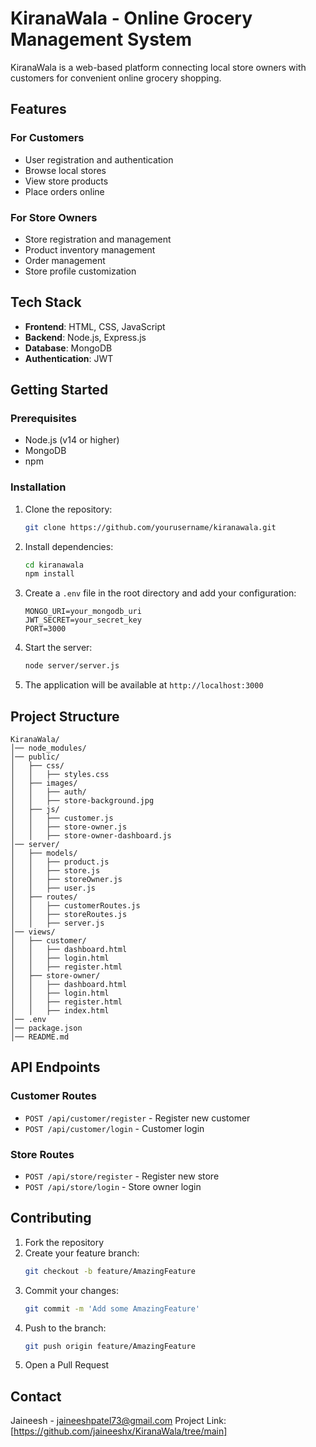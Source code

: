 # KiranaWala - Online Grocery Management System

KiranaWala is a web-based platform connecting local store owners with customers for convenient online grocery shopping.

## Features

### For Customers
- User registration and authentication
- Browse local stores
- View store products
- Place orders online

### For Store Owners
- Store registration and management
- Product inventory management
- Order management
- Store profile customization

## Tech Stack
- **Frontend**: HTML, CSS, JavaScript
- **Backend**: Node.js, Express.js
- **Database**: MongoDB
- **Authentication**: JWT

## Getting Started

### Prerequisites
- Node.js (v14 or higher)
- MongoDB
- npm

### Installation

1. Clone the repository:
   ```bash
   git clone https://github.com/yourusername/kiranawala.git
   ```
2. Install dependencies:
   ```bash
   cd kiranawala
   npm install
   ```
3. Create a `.env` file in the root directory and add your configuration:
   ```env
   MONGO_URI=your_mongodb_uri
   JWT_SECRET=your_secret_key
   PORT=3000
   ```
4. Start the server:
   ```bash
   node server/server.js
   ```
5. The application will be available at `http://localhost:3000`

## Project Structure
```
KiranaWala/
│── node_modules/
│── public/
│   ├── css/
│   │   ├── styles.css
│   ├── images/
│   │   ├── auth/
│   │   ├── store-background.jpg
│   ├── js/
│   │   ├── customer.js
│   │   ├── store-owner.js
│   │   ├── store-owner-dashboard.js
│── server/
│   ├── models/
│   │   ├── product.js
│   │   ├── store.js
│   │   ├── storeOwner.js
│   │   ├── user.js
│   ├── routes/
│   │   ├── customerRoutes.js
│   │   ├── storeRoutes.js
│   │   ├── server.js
│── views/
│   ├── customer/
│   │   ├── dashboard.html
│   │   ├── login.html
│   │   ├── register.html
│   ├── store-owner/
│   │   ├── dashboard.html
│   │   ├── login.html
│   │   ├── register.html
│   │   ├── index.html
│── .env
│── package.json
│── README.md
```

## API Endpoints

### Customer Routes
- `POST /api/customer/register` - Register new customer
- `POST /api/customer/login` - Customer login

### Store Routes
- `POST /api/store/register` - Register new store
- `POST /api/store/login` - Store owner login

## Contributing

1. Fork the repository
2. Create your feature branch:
   ```bash
   git checkout -b feature/AmazingFeature
   ```
3. Commit your changes:
   ```bash
   git commit -m 'Add some AmazingFeature'
   ```
4. Push to the branch:
   ```bash
   git push origin feature/AmazingFeature
   ```
5. Open a Pull Request


## Contact
Jaineesh - jaineeshpatel73@gmail.com
Project Link: [https://github.com/jaineeshx/KiranaWala/tree/main]

